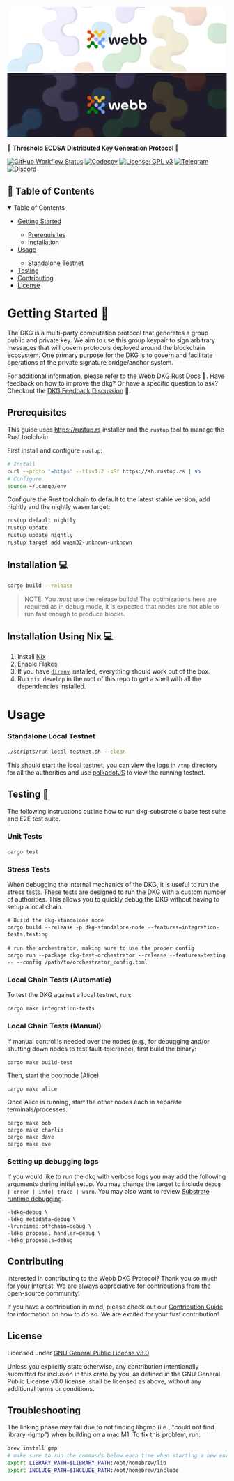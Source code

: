 <div align="center">
<a href="https://www.webb.tools/">

![Webb Logo](./assets/webb_banner_light.png#gh-light-mode-only)
![Webb Logo](./assets/webb_banner_dark.png#gh-dark-mode-only)
  </a>
  </div>
<p align="left">
    <strong>🚀 Threshold ECDSA Distributed Key Generation Protocol 🔑 </strong>
</p>

[![GitHub Workflow Status](https://img.shields.io/github/actions/workflow/status/webb-tools/dkg-substrate/checks.yml?branch=master&style=flat-square)](https://github.com/webb-tools/dkg-substrate/actions) [![Codecov](https://img.shields.io/codecov/c/gh/webb-tools/dkg-substrate?style=flat-square&token=HNT1CEZ01E)](https://codecov.io/gh/webb-tools/dkg-substrate) [![License: GPL v3](https://img.shields.io/badge/License-GPLv3-blue.svg)](https://www.gnu.org/licenses/gpl-3.0) [![Telegram](https://img.shields.io/badge/Telegram-gray?logo=telegram)](https://t.me/webbprotocol) [![Discord](https://img.shields.io/discord/833784453251596298.svg?style=flat-square&label=Discord&logo=discord)](https://discord.gg/cv8EfJu3Tn)

<!-- TABLE OF CONTENTS -->
<h2 id="table-of-contents"> 📖 Table of Contents</h2>

<details open="open">
  <summary>Table of Contents</summary>
  <ul>
    <li><a href="#start">Getting Started</a></li>
    <ul>
        <li><a href="#prerequisites">Prerequisites</a></li>
        <li><a href="#install">Installation</a></li>
    </ul>
    <li><a href="#usage">Usage</a></li>
    <ul>
        <li><a href="#standalone">Standalone Testnet</a></li>
    </ul>
    <li><a href="#test">Testing</a></li>
    <li><a href="#contribute">Contributing</a></li>
    <li><a href="#license">License</a></li>
  </ul>
</details>

<h1 id="start"> Getting Started  🎉 </h1>

The DKG is a multi-party computation protocol that generates a group public and private key. We aim to use this group keypair to sign arbitrary messages that will govern protocols deployed around the blockchain ecosystem. One primary purpose for the DKG is to govern and facilitate operations of the private signature bridge/anchor system.

For additional information, please refer to the [Webb DKG Rust Docs](https://webb-tools.github.io/dkg-substrate/) 📝. Have feedback on how to improve the dkg? Or have a specific question to ask? Checkout the [DKG Feedback Discussion](https://github.com/webb-tools/feedback/discussions/categories/dkg-feedback) 💬.

## Prerequisites

This guide uses <https://rustup.rs> installer and the `rustup` tool to manage the Rust toolchain.

First install and configure `rustup`:

```bash
# Install
curl --proto '=https' --tlsv1.2 -sSf https://sh.rustup.rs | sh
# Configure
source ~/.cargo/env
```

Configure the Rust toolchain to default to the latest stable version, add nightly and the nightly wasm target:

```bash
rustup default nightly
rustup update
rustup update nightly
rustup target add wasm32-unknown-unknown
```

## Installation 💻

```bash
cargo build --release
```

> NOTE: You _must_ use the release builds! The optimizations here are required
> as in debug mode, it is expected that nodes are not able to run fast enough to produce blocks.

## Installation Using Nix 💻

1. Install [Nix](https://nixos.org/download.html)
2. Enable [Flakes](https://nixos.wiki/wiki/Flakes)
3. If you have [`direnv`](https://github.com/nix-community/nix-direnv#installation) installed, everything should work out of the box.
4. Run `nix develop` in the root of this repo to get a shell with all the dependencies installed.


<h1 id="usage"> Usage </h1>

<h3 id="standalone"> Standalone Local Testnet </h3>

```bash
./scripts/run-local-testnet.sh --clean
```

This should start the local testnet, you can view the logs in `/tmp` directory for all the authorities and use [polkadotJS](https://polkadot.js.org/apps/?rpc=ws%3A%2F%2F127.0.0.1%3A9944#/explorer) to view the running testnet.


<h2 id="test"> Testing 🧪 </h2>

The following instructions outline how to run dkg-substrate's base test suite and E2E test suite.

### Unit Tests

```
cargo test
```

### Stress Tests

When debugging the internal mechanics of the DKG, it is useful to run the stress tests. These tests are designed to run the DKG with a custom number of authorities. This allows you to quickly debug the DKG without having to setup a local chain.

```
# Build the dkg-standalone node
cargo build --release -p dkg-standalone-node --features=integration-tests,testing

# run the orchestrator, making sure to use the proper config
cargo run --package dkg-test-orchestrator --release --features=testing -- --config /path/to/orchestrator_config.toml
```

### Local Chain Tests (Automatic)

To test the DKG against a local testnet, run:

```
cargo make integration-tests
```

### Local Chain Tests (Manual)

If manual control is needed over the nodes (e.g., for debugging and/or shutting down nodes to test fault-tolerance), first build the binary:

```
cargo make build-test
```

Then, start the bootnode (Alice):

```
cargo make alice
```

Once Alice is running, start the other nodes each in separate terminals/processes:

```
cargo make bob
cargo make charlie
cargo make dave
cargo make eve
```



### Setting up debugging logs

If you would like to run the dkg with verbose logs you may add the following arguments during initial setup. You may change the target to include `debug | error | info| trace | warn`. You may also want to review [Substrate runtime debugging](https://docs.substrate.io/v3/runtime/debugging/).

```
-ldkg=debug \
-ldkg_metadata=debug \
-lruntime::offchain=debug \
-ldkg_proposal_handler=debug \
-ldkg_proposals=debug
```

<h2 id="contribute"> Contributing </h2>

Interested in contributing to the Webb DKG Protocol? Thank you so much for your interest! We are always appreciative for contributions from the open-source community!

If you have a contribution in mind, please check out our [Contribution Guide](./.github/CONTRIBUTING.md) for information on how to do so. We are excited for your first contribution!

<h2 id="license"> License </h2>

Licensed under <a href="LICENSE">GNU General Public License v3.0</a>.

Unless you explicitly state otherwise, any contribution intentionally submitted for inclusion in this crate by you, as defined in the GNU General Public License v3.0 license, shall be licensed as above, without any additional terms or conditions.


## Troubleshooting
The linking phase may fail due to not finding libgmp (i.e., "could not find library -lgmp") when building on a mac M1. To fix this problem, run:

```bash
brew install gmp
# make sure to run the commands below each time when starting a new env, or, append them to .zshrc
export LIBRARY_PATH=$LIBRARY_PATH:/opt/homebrew/lib
export INCLUDE_PATH=$INCLUDE_PATH:/opt/homebrew/include
